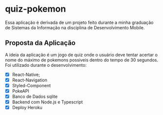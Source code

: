 # quiz-pokemon

Essa aplicação é derivada de um projeto feito durante a minha graduação de Sistemas da Informação na disciplina de Desenvolvimento Mobile.

## Proposta da Aplicação

A ideia da aplicação é um jogo de quiz onde o usuário deve tentar acertar o nome do máximo de pokemons possiveis dentro do tempo de 30 segundos.
Foi utilizado durante o desenvolvimento: 
- [x] React-Native;
- [x] React-Navigation
- [x] Styled-Component
- [x] PokeAPI
- [x] Banco de Dados sqlite
- [x] Backend com Node.js e Typescript
- [x] Deploy Heroku  
